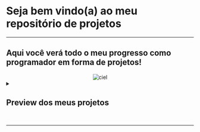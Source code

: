  # Seja bem vindo(a) ao meu repositório de projetos
<hr>

## Aqui você verá todo o meu progresso como programador em forma de projetos!

<div style="display: inline_block">
<div align = "center">
<img align="center" alt="ciel" src="https://i.pinimg.com/originals/3f/91/3d/3f913d5d11714a247098cc4b8d56dbb4.gif" /> </br>
</div>
 

</div>
<details>
 
  <summary><h2>Preview dos meus projetos</h2></summary>
  <ul>
    <li>
      <details>
      <summary><h2>Dashboard Ecommerce</h2></summary>
      <img src = "dashboard-ecommerce/previewdashboardecommerce.png">
      </details>
  </ul>
  
</details>
</br><hr></br>
